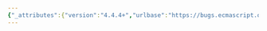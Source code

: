 ```yaml
---
{"_attributes":{"version":"4.4.4+","urlbase":"https://bugs.ecmascript.org/","maintainer":"dherman@mozilla.com"},"bug":{"bug_id":3342,"creation_ts":"2014-11-13 08:43:00 -0800","short_desc":"8.4  Jobs and Job Queues: superfluous full stop in Table 26, [[Arguments]]","delta_ts":"2014-12-07 14:35:03 -0800","product":"Draft for 6th Edition","component":"editorial issue","version":"Rev 28: October 14, 2014 Draft","rep_platform":"All","op_sys":"All","bug_status":"RESOLVED","resolution":"FIXED","priority":"Normal","bug_severity":"normal","everconfirmed":true,"reporter":{"uid":"andrebargull","name":"André Bargull"},"assigned_to":{"uid":"allen","name":"Allen Wirfs-Brock"},"long_desc":[{"commentid":10591,"comment_count":0,"who":{"uid":"andrebargull","name":"André Bargull"},"bug_when":"2014-11-13 08:43:34 -0800","thetext":"8.4  Jobs and Job Queues, Table 26.\n\nValue of [[Arguments]]: Remove full stop after \"A List.\""},{"commentid":10766,"comment_count":1,"who":{"uid":"allen","name":"Allen Wirfs-Brock"},"bug_when":"2014-12-05 10:17:33 -0800","thetext":"fixed in rev29 editor's draft"},{"commentid":10877,"comment_count":2,"who":{"uid":"allen","name":"Allen Wirfs-Brock"},"bug_when":"2014-12-07 14:35:03 -0800","thetext":"fixed in rev29"}]}}
---
```

